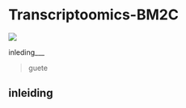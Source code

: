 # Transcriptoomics-BM2C
<p align =”center”>
<img src = “assets/rheuma_en_geen_rheuma.jpeg”
width = “500”/>
</p>



inleding___

>guete
>

## inleiding
